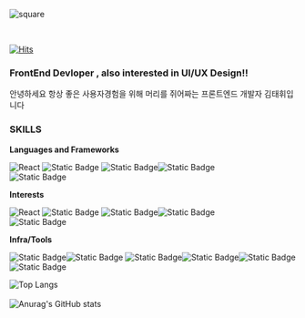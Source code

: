 ![square](https://capsule-render.vercel.app/api?type=rounded&height=300&color=gradient&text=Hello%20I'm%20Taehui&reversal=false&fontColor=444&fontAlign=50&desc=hello~~&descSize=24&section=header)

<br>

[![Hits](https://hits.seeyoufarm.com/api/count/incr/badge.svg?url=https%3A%2F%2Fgithub.com%2Fteikim98%2Fhit-counter&count_bg=%23971F85&title_bg=%23C672FF&icon=leaflet.svg&icon_color=%2368DE2A&title=today&edge_flat=false)](https://hits.seeyoufarm.com)

### FrontEnd Devloper , also interested in UI/UX Design!!

안녕하세요 항상 좋은 사용자경험을 위해 머리를 쥐어짜는 프론트엔드 개발자 김태휘입니다 

### SKILLS
**Languages and Frameworks**

![React](https://img.shields.io/badge/react-61DAFB?style=for-the-badge&logo=react&logoColor=000000) ![Static Badge](https://img.shields.io/badge/Typescript-%233178C6?style=for-the-badge&logo=typescript&logoColor=000000) ![Static Badge](https://img.shields.io/badge/Next.js-000000?style=for-the-badge&logo=Next.js)![Static Badge](https://img.shields.io/badge/Spring-%236DB33F?style=for-the-badge&logo=spring&logoColor=fff)<br>![Static Badge](https://img.shields.io/badge/svelte-%23FF3E00?style=for-the-badge&logo=svelte&logoColor=fff)





**Interests**


![React](https://img.shields.io/badge/react-61DAFB?style=for-the-badge&logo=react&logoColor=000000) ![Static Badge](https://img.shields.io/badge/Typescript-%233178C6?style=for-the-badge&logo=typescript&logoColor=000000) ![Static Badge](https://img.shields.io/badge/Next.js-000000?style=for-the-badge&logo=Next.js)![Static Badge](https://img.shields.io/badge/Spring-%236DB33F?style=for-the-badge&logo=spring&logoColor=fff)<br>![Static Badge](https://img.shields.io/badge/svelte-%23FF3E00?style=for-the-badge&logo=svelte&logoColor=fff)

**Infra/Tools**

![Static Badge](https://img.shields.io/badge/git-%23F05032?style=for-the-badge&logo=git&logoColor=fff)![Static Badge](https://img.shields.io/badge/Github-%23181717?style=for-the-badge&logo=github&logoColor=fff)
![Static Badge](https://img.shields.io/badge/WebStorm-%23000000?style=for-the-badge&logo=webstorm&logoColor=fff)![Static Badge](https://img.shields.io/badge/notion-%23000000?style=for-the-badge&logo=notion&logoColor=fff)![Static Badge](https://img.shields.io/badge/Slack-%234A154B?style=for-the-badge&logo=notion&logoColor=fff)![Static Badge](https://img.shields.io/badge/Vercel-%23000000?style=for-the-badge&logo=vercel&logoColor=fff)

![Top Langs](https://github-readme-stats.vercel.app/api/top-langs/?username=teikim98&layout=compact) <br><br>
![Anurag's GitHub stats](https://github-readme-stats.vercel.app/api?username=teikim98&show_icons=true&theme=transparent)


